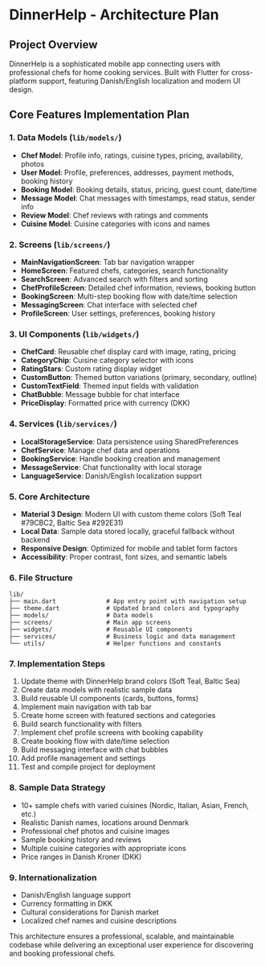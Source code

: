 # DinnerHelp - Architecture Plan

## Project Overview
DinnerHelp is a sophisticated mobile app connecting users with professional chefs for home cooking services. Built with Flutter for cross-platform support, featuring Danish/English localization and modern UI design.

## Core Features Implementation Plan

### 1. Data Models (`lib/models/`)
- **Chef Model**: Profile info, ratings, cuisine types, pricing, availability, photos
- **User Model**: Profile, preferences, addresses, payment methods, booking history
- **Booking Model**: Booking details, status, pricing, guest count, date/time
- **Message Model**: Chat messages with timestamps, read status, sender info
- **Review Model**: Chef reviews with ratings and comments
- **Cuisine Model**: Cuisine categories with icons and names

### 2. Screens (`lib/screens/`)
- **MainNavigationScreen**: Tab bar navigation wrapper
- **HomeScreen**: Featured chefs, categories, search functionality
- **SearchScreen**: Advanced search with filters and sorting
- **ChefProfileScreen**: Detailed chef information, reviews, booking button
- **BookingScreen**: Multi-step booking flow with date/time selection
- **MessagingScreen**: Chat interface with selected chef
- **ProfileScreen**: User settings, preferences, booking history

### 3. UI Components (`lib/widgets/`)
- **ChefCard**: Reusable chef display card with image, rating, pricing
- **CategoryChip**: Cuisine category selector with icons
- **RatingStars**: Custom rating display widget
- **CustomButton**: Themed button variations (primary, secondary, outline)
- **CustomTextField**: Themed input fields with validation
- **ChatBubble**: Message bubble for chat interface
- **PriceDisplay**: Formatted price with currency (DKK)

### 4. Services (`lib/services/`)
- **LocalStorageService**: Data persistence using SharedPreferences
- **ChefService**: Manage chef data and operations
- **BookingService**: Handle booking creation and management
- **MessageService**: Chat functionality with local storage
- **LanguageService**: Danish/English localization support

### 5. Core Architecture
- **Material 3 Design**: Modern UI with custom theme colors (Soft Teal #79CBC2, Baltic Sea #292E31)
- **Local Data**: Sample data stored locally, graceful fallback without backend
- **Responsive Design**: Optimized for mobile and tablet form factors
- **Accessibility**: Proper contrast, font sizes, and semantic labels

### 6. File Structure
```
lib/
├── main.dart              # App entry point with navigation setup
├── theme.dart             # Updated brand colors and typography
├── models/                # Data models
├── screens/               # Main app screens
├── widgets/               # Reusable UI components
├── services/              # Business logic and data management
└── utils/                 # Helper functions and constants
```

### 7. Implementation Steps
1. Update theme with DinnerHelp brand colors (Soft Teal, Baltic Sea)
2. Create data models with realistic sample data
3. Build reusable UI components (cards, buttons, forms)
4. Implement main navigation with tab bar
5. Create home screen with featured sections and categories
6. Build search functionality with filters
7. Implement chef profile screens with booking capability
8. Create booking flow with date/time selection
9. Build messaging interface with chat bubbles
10. Add profile management and settings
11. Test and compile project for deployment

### 8. Sample Data Strategy
- 10+ sample chefs with varied cuisines (Nordic, Italian, Asian, French, etc.)
- Realistic Danish names, locations around Denmark
- Professional chef photos and cuisine images
- Sample booking history and reviews
- Multiple cuisine categories with appropriate icons
- Price ranges in Danish Kroner (DKK)

### 9. Internationalization
- Danish/English language support
- Currency formatting in DKK
- Cultural considerations for Danish market
- Localized chef names and cuisine descriptions

This architecture ensures a professional, scalable, and maintainable codebase while delivering an exceptional user experience for discovering and booking professional chefs.